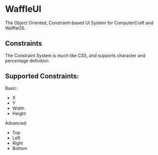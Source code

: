# WaffleUI

The Object Oriented, Constraint-based UI System for ComputerCraft and WaffleOS.

Constraints
-----------

The Constraint System is much like CSS, and supports character and percentage definition

Supported Constraints:
----

Basic:
* X
* Y
* Width
* Height

Advanced:
* Top
* Left
* Right
* Bottom
